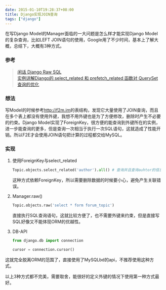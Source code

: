 ```yaml
---
date: 2015-01-10T19:28:37+08:00
title: Django实现JOIN查询
tags: ["django"]
---
```


在写Django Model的Manager面临的一大问题是怎么样才能实现Django Model的复杂查询，比如LEFT JOIN语句的使用，Google用了不少时间，基本上了解大概，总结下，大概有3种方式。

### 参考

> [闲话 Django Raw SQL](http://wing2south.com/post/django-raw-sql/)  
> [实例详解Django的 select_related 和 prefetch_related 函数对 QuerySet 查询的优化](http://blog.jobbole.com/74881/)

### 想法

写Model的时候参考<http://f2m.im>的表结构，发现它大量使用了JOIN查询，而且在多个表上都没有使用外键，我想不用外键也是为了方便修改，删除时产生不必要的约束。Django Model实现了ForeignKey，很方便的能查询到外键所在的实例，进一步能查询的更多，但是查询一次相当于执行一次SQL语句，这就造成了性能开销。所以F2E才会使用JOIN语句把计算的过程都交给MySQL。
<!--more-->

### 实现

1. 使用ForeignKey与select_related

    ```python
    Topic.objects.select_related('author').all() # 查询并且查询auhtor的信息，通过 LEFT.JOINT author 表实现
    ```

    这种方式依赖ForeignKey，所以需要删除数据的时候要小心，避免产生关联错误。

2. Manager.raw()

    ```python
    Topic.objects.raw('select * form forum_topic')
    ```

    直接执行SQL查询语句，这就比较方便了，也不需要外键来约束，但是直接写SQL好像又不能体现ORM的优越性。

3. DB-API

    ```python
    from django.db import connection

    cursor = connection.cursor()
    ```

这就完全脱离ORM的范围了，直接使用了MySQLbd的api，不推荐使用这种方式。

以上3种方式都不完美，需要取舍，能很好的定义外键的情况下使用第一种方式最好。
